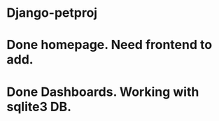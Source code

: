 # Django-petproj

<h1>Done homepage. Need frontend to add.</h1>

<h1>Done Dashboards. Working with sqlite3 DB.</h1>
